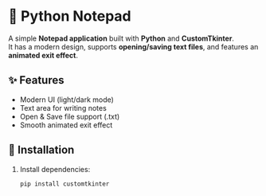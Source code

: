 # 📝 Python Notepad

A simple **Notepad application** built with **Python** and **CustomTkinter**.  
It has a modern design, supports **opening/saving text files**, and features an **animated exit effect**.

## ✨ Features
- Modern UI (light/dark mode)
- Text area for writing notes
- Open & Save file support (.txt)
- Smooth animated exit effect

## 🚀 Installation
1. Install dependencies:
   ```bash
   pip install customtkinter
